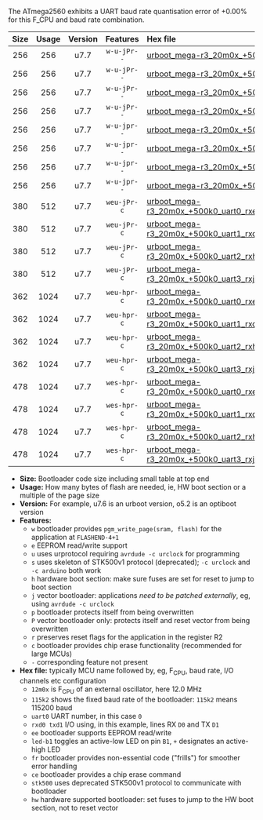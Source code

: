 The ATmega2560 exhibits a UART baud rate quantisation error of +0.00% for this F_CPU and baud rate combination.

|Size|Usage|Version|Features|Hex file|
|:-:|:-:|:-:|:-:|:--|
|256|256|u7.7|`w-u-jPr--`|[urboot_mega-r3_20m0x_+500k0_uart0_rxe0_txe1_led+b7.hex](https://raw.githubusercontent.com/stefanrueger/urboot.hex/main/boards/mega-r3/external_oscillator/fcpu_20m0x/br_+500k0/urboot_mega-r3_20m0x_+500k0_uart0_rxe0_txe1_led+b7.hex)|
|256|256|u7.7|`w-u-jPr--`|[urboot_mega-r3_20m0x_+500k0_uart1_rxd2_txd3_led+b7.hex](https://raw.githubusercontent.com/stefanrueger/urboot.hex/main/boards/mega-r3/external_oscillator/fcpu_20m0x/br_+500k0/urboot_mega-r3_20m0x_+500k0_uart1_rxd2_txd3_led+b7.hex)|
|256|256|u7.7|`w-u-jPr--`|[urboot_mega-r3_20m0x_+500k0_uart2_rxh0_txh1_led+b7.hex](https://raw.githubusercontent.com/stefanrueger/urboot.hex/main/boards/mega-r3/external_oscillator/fcpu_20m0x/br_+500k0/urboot_mega-r3_20m0x_+500k0_uart2_rxh0_txh1_led+b7.hex)|
|256|256|u7.7|`w-u-jPr--`|[urboot_mega-r3_20m0x_+500k0_uart3_rxj0_txj1_led+b7.hex](https://raw.githubusercontent.com/stefanrueger/urboot.hex/main/boards/mega-r3/external_oscillator/fcpu_20m0x/br_+500k0/urboot_mega-r3_20m0x_+500k0_uart3_rxj0_txj1_led+b7.hex)|
|256|256|u7.7|`w-u-jpr--`|[urboot_mega-r3_20m0x_+500k0_uart0_rxe0_txe1_led+b7_fr.hex](https://raw.githubusercontent.com/stefanrueger/urboot.hex/main/boards/mega-r3/external_oscillator/fcpu_20m0x/br_+500k0/urboot_mega-r3_20m0x_+500k0_uart0_rxe0_txe1_led+b7_fr.hex)|
|256|256|u7.7|`w-u-jpr--`|[urboot_mega-r3_20m0x_+500k0_uart1_rxd2_txd3_led+b7_fr.hex](https://raw.githubusercontent.com/stefanrueger/urboot.hex/main/boards/mega-r3/external_oscillator/fcpu_20m0x/br_+500k0/urboot_mega-r3_20m0x_+500k0_uart1_rxd2_txd3_led+b7_fr.hex)|
|256|256|u7.7|`w-u-jpr--`|[urboot_mega-r3_20m0x_+500k0_uart2_rxh0_txh1_led+b7_fr.hex](https://raw.githubusercontent.com/stefanrueger/urboot.hex/main/boards/mega-r3/external_oscillator/fcpu_20m0x/br_+500k0/urboot_mega-r3_20m0x_+500k0_uart2_rxh0_txh1_led+b7_fr.hex)|
|256|256|u7.7|`w-u-jpr--`|[urboot_mega-r3_20m0x_+500k0_uart3_rxj0_txj1_led+b7_fr.hex](https://raw.githubusercontent.com/stefanrueger/urboot.hex/main/boards/mega-r3/external_oscillator/fcpu_20m0x/br_+500k0/urboot_mega-r3_20m0x_+500k0_uart3_rxj0_txj1_led+b7_fr.hex)|
|380|512|u7.7|`weu-jPr-c`|[urboot_mega-r3_20m0x_+500k0_uart0_rxe0_txe1_ee_led+b7_fr_ce.hex](https://raw.githubusercontent.com/stefanrueger/urboot.hex/main/boards/mega-r3/external_oscillator/fcpu_20m0x/br_+500k0/urboot_mega-r3_20m0x_+500k0_uart0_rxe0_txe1_ee_led+b7_fr_ce.hex)|
|380|512|u7.7|`weu-jPr-c`|[urboot_mega-r3_20m0x_+500k0_uart1_rxd2_txd3_ee_led+b7_fr_ce.hex](https://raw.githubusercontent.com/stefanrueger/urboot.hex/main/boards/mega-r3/external_oscillator/fcpu_20m0x/br_+500k0/urboot_mega-r3_20m0x_+500k0_uart1_rxd2_txd3_ee_led+b7_fr_ce.hex)|
|380|512|u7.7|`weu-jPr-c`|[urboot_mega-r3_20m0x_+500k0_uart2_rxh0_txh1_ee_led+b7_fr_ce.hex](https://raw.githubusercontent.com/stefanrueger/urboot.hex/main/boards/mega-r3/external_oscillator/fcpu_20m0x/br_+500k0/urboot_mega-r3_20m0x_+500k0_uart2_rxh0_txh1_ee_led+b7_fr_ce.hex)|
|380|512|u7.7|`weu-jPr-c`|[urboot_mega-r3_20m0x_+500k0_uart3_rxj0_txj1_ee_led+b7_fr_ce.hex](https://raw.githubusercontent.com/stefanrueger/urboot.hex/main/boards/mega-r3/external_oscillator/fcpu_20m0x/br_+500k0/urboot_mega-r3_20m0x_+500k0_uart3_rxj0_txj1_ee_led+b7_fr_ce.hex)|
|362|1024|u7.7|`weu-hpr-c`|[urboot_mega-r3_20m0x_+500k0_uart0_rxe0_txe1_ee_led+b7_fr_ce_hw.hex](https://raw.githubusercontent.com/stefanrueger/urboot.hex/main/boards/mega-r3/external_oscillator/fcpu_20m0x/br_+500k0/urboot_mega-r3_20m0x_+500k0_uart0_rxe0_txe1_ee_led+b7_fr_ce_hw.hex)|
|362|1024|u7.7|`weu-hpr-c`|[urboot_mega-r3_20m0x_+500k0_uart1_rxd2_txd3_ee_led+b7_fr_ce_hw.hex](https://raw.githubusercontent.com/stefanrueger/urboot.hex/main/boards/mega-r3/external_oscillator/fcpu_20m0x/br_+500k0/urboot_mega-r3_20m0x_+500k0_uart1_rxd2_txd3_ee_led+b7_fr_ce_hw.hex)|
|362|1024|u7.7|`weu-hpr-c`|[urboot_mega-r3_20m0x_+500k0_uart2_rxh0_txh1_ee_led+b7_fr_ce_hw.hex](https://raw.githubusercontent.com/stefanrueger/urboot.hex/main/boards/mega-r3/external_oscillator/fcpu_20m0x/br_+500k0/urboot_mega-r3_20m0x_+500k0_uart2_rxh0_txh1_ee_led+b7_fr_ce_hw.hex)|
|362|1024|u7.7|`weu-hpr-c`|[urboot_mega-r3_20m0x_+500k0_uart3_rxj0_txj1_ee_led+b7_fr_ce_hw.hex](https://raw.githubusercontent.com/stefanrueger/urboot.hex/main/boards/mega-r3/external_oscillator/fcpu_20m0x/br_+500k0/urboot_mega-r3_20m0x_+500k0_uart3_rxj0_txj1_ee_led+b7_fr_ce_hw.hex)|
|478|1024|u7.7|`wes-hpr-c`|[urboot_mega-r3_20m0x_+500k0_uart0_rxe0_txe1_ee_led+b7_fr_ce_stk500_hw.hex](https://raw.githubusercontent.com/stefanrueger/urboot.hex/main/boards/mega-r3/external_oscillator/fcpu_20m0x/br_+500k0/urboot_mega-r3_20m0x_+500k0_uart0_rxe0_txe1_ee_led+b7_fr_ce_stk500_hw.hex)|
|478|1024|u7.7|`wes-hpr-c`|[urboot_mega-r3_20m0x_+500k0_uart1_rxd2_txd3_ee_led+b7_fr_ce_stk500_hw.hex](https://raw.githubusercontent.com/stefanrueger/urboot.hex/main/boards/mega-r3/external_oscillator/fcpu_20m0x/br_+500k0/urboot_mega-r3_20m0x_+500k0_uart1_rxd2_txd3_ee_led+b7_fr_ce_stk500_hw.hex)|
|478|1024|u7.7|`wes-hpr-c`|[urboot_mega-r3_20m0x_+500k0_uart2_rxh0_txh1_ee_led+b7_fr_ce_stk500_hw.hex](https://raw.githubusercontent.com/stefanrueger/urboot.hex/main/boards/mega-r3/external_oscillator/fcpu_20m0x/br_+500k0/urboot_mega-r3_20m0x_+500k0_uart2_rxh0_txh1_ee_led+b7_fr_ce_stk500_hw.hex)|
|478|1024|u7.7|`wes-hpr-c`|[urboot_mega-r3_20m0x_+500k0_uart3_rxj0_txj1_ee_led+b7_fr_ce_stk500_hw.hex](https://raw.githubusercontent.com/stefanrueger/urboot.hex/main/boards/mega-r3/external_oscillator/fcpu_20m0x/br_+500k0/urboot_mega-r3_20m0x_+500k0_uart3_rxj0_txj1_ee_led+b7_fr_ce_stk500_hw.hex)|

- **Size:** Bootloader code size including small table at top end
- **Usage:** How many bytes of flash are needed, ie, HW boot section or a multiple of the page size
- **Version:** For example, u7.6 is an urboot version, o5.2 is an optiboot version
- **Features:**
  + `w` bootloader provides `pgm_write_page(sram, flash)` for the application at `FLASHEND-4+1`
  + `e` EEPROM read/write support
  + `u` uses urprotocol requiring `avrdude -c urclock` for programming
  + `s` uses skeleton of STK500v1 protocol (deprecated); `-c urclock` and `-c arduino` both work
  + `h` hardware boot section: make sure fuses are set for reset to jump to boot section
  + `j` vector bootloader: applications *need to be patched externally*, eg, using `avrdude -c urclock`
  + `p` bootloader protects itself from being overwritten
  + `P` vector bootloader only: protects itself and reset vector from being overwritten
  + `r` preserves reset flags for the application in the register R2
  + `c` bootloader provides chip erase functionality (recommended for large MCUs)
  + `-` corresponding feature not present
- **Hex file:** typically MCU name followed by, eg, F<sub>CPU</sub>, baud rate, I/O channels etc configuration
  + `12m0x` is F<sub>CPU</sub> of an external oscillator, here 12.0 MHz
  + `115k2` shows the fixed baud rate of the bootloader: `115k2` means 115200 baud
  + `uart0` UART number, in this case `0`
  + `rxd0 txd1` I/O using, in this example, lines RX `D0` and TX `D1`
  + `ee` bootloader supports EEPROM read/write
  + `led-b1` toggles an active-low LED on pin `B1`, `+` designates an active-high LED
  + `fr` bootloader provides non-essential code ("frills") for smoother error handling
  + `ce` bootloader provides a chip erase command
  + `stk500` uses deprecated STK500v1 protocol to communicate with bootloader
  + `hw` hardware supported bootloader: set fuses to jump to the HW boot section, not to reset vector
